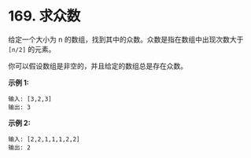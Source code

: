# 169. 求众数

给定一个大小为 n 的数组，找到其中的众数。众数是指在数组中出现次数大于 `[n/2]` 的元素。

你可以假设数组是非空的，并且给定的数组总是存在众数。

**示例 1:**
```
输入: [3,2,3]
输出: 3
```

**示例 2:**
```
输入: [2,2,1,1,1,2,2]
输出: 2
```

